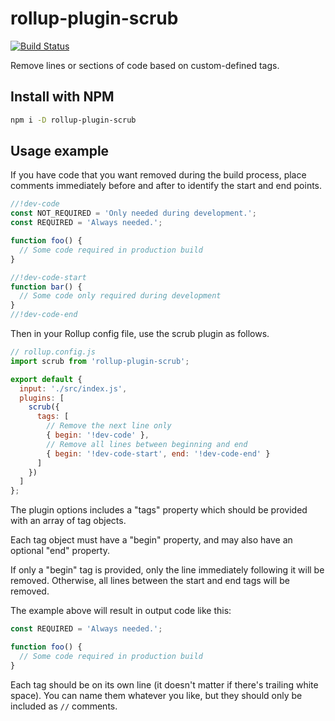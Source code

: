 # rollup-plugin-scrub

[![Build Status](https://travis-ci.com/rav2040/rollup-plugin-scrub.svg?branch=master)](https://travis-ci.com/rav2040/rollup-plugin-scrub)

Remove lines or sections of code based on custom-defined tags.

## Install with NPM

```bash
npm i -D rollup-plugin-scrub
```

## Usage example

If you have code that you want removed during the build process, place comments immediately before and after to identify the start and end points.

```js
//!dev-code
const NOT_REQUIRED = 'Only needed during development.';
const REQUIRED = 'Always needed.';

function foo() {
  // Some code required in production build
}

//!dev-code-start
function bar() {
  // Some code only required during development
}
//!dev-code-end
```


Then in your Rollup config file, use the scrub plugin as follows.

```js
// rollup.config.js
import scrub from 'rollup-plugin-scrub';

export default {
  input: './src/index.js',
  plugins: [
    scrub({
      tags: [
        // Remove the next line only
        { begin: '!dev-code' },
        // Remove all lines between beginning and end
        { begin: '!dev-code-start', end: '!dev-code-end' }
      ]
    })
  ]
};
```


The plugin options includes a "tags" property which should be provided with an array of tag objects.

Each tag object must have a "begin" property, and may also have an optional "end" property.

If only a "begin" tag is provided, only the line immediately following it will be removed. Otherwise, all lines between the start and end tags will be removed.


The example above will result in output code like this:

```js
const REQUIRED = 'Always needed.';

function foo() {
  // Some code required in production build
}
```


Each tag should be on its own line (it doesn't matter if there's trailing white space). You can name them whatever you like, but they should only be included as `//` comments.
